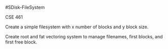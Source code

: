 #SDisk-FileSystem

CSE 461

Create a simple filesystem with x number of blocks and y block size.

Create root and fat vectoring system to manage filenames, first blocks, and first free block.

